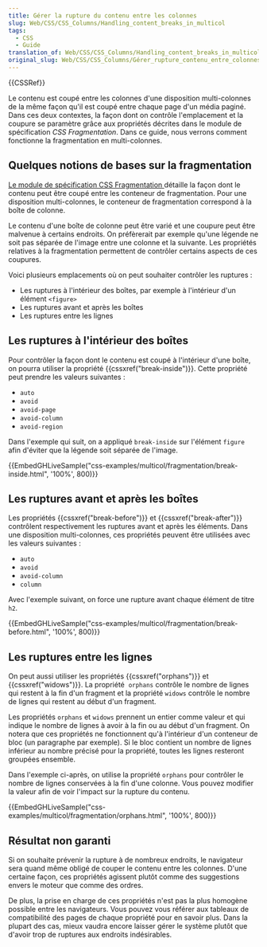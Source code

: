 ```yaml
---
title: Gérer la rupture du contenu entre les colonnes
slug: Web/CSS/CSS_Columns/Handling_content_breaks_in_multicol
tags:
  - CSS
  - Guide
translation_of: Web/CSS/CSS_Columns/Handling_content_breaks_in_multicol
original_slug: Web/CSS/CSS_Columns/Gérer_rupture_contenu_entre_colonnes
---
```

<div>{{CSSRef}}</div>

<p>Le contenu est coupé entre les colonnes d'une disposition multi-colonnes de la même façon qu'il est coupé entre chaque page d'un média paginé. Dans ces deux contextes, la façon dont on contrôle l'emplacement et la coupure se paramètre grâce aux propriétés décrites dans le module de spécification <em>CSS Fragmentation</em>. Dans ce guide, nous verrons comment fonctionne la fragmentation en multi-colonnes.</p>

<h2 id="Quelques_notions_de_bases_sur_la_fragmentation">Quelques notions de bases sur la fragmentation</h2>

<p><a href="https://www.w3.org/TR/css-break-3/">Le module de spécification CSS Fragmentation </a>détaille la façon dont le contenu peut être coupé entre les conteneur de fragmentation. Pour une disposition multi-colonnes, le conteneur de fragmentation correspond à la boîte de colonne.</p>

<p>Le contenu d'une boîte de colonne peut être varié et une coupure peut être malvenue à certains endroits. On préfèrerait par exemple qu'une légende ne soit pas séparée de l'image entre une colonne et la suivante. Les propriétés relatives à la fragmentation permettent de contrôler certains aspects de ces coupures.</p>

<p>Voici plusieurs emplacements où on peut souhaiter contrôler les ruptures :</p>

<ul>
 <li>Les ruptures à l'intérieur des boîtes, par exemple à l'intérieur d'un élément <code>&lt;figure&gt;</code></li>
 <li>Les ruptures avant et après les boîtes</li>
 <li>Les ruptures entre les lignes</li>
</ul>

<h2 id="Les_ruptures_à_l'intérieur_des_boîtes">Les ruptures à l'intérieur des boîtes</h2>

<p>Pour contrôler la façon dont le contenu est coupé à l'intérieur d'une boîte, on pourra utiliser la propriété {{cssxref("break-inside")}}. Cette propriété peut prendre les valeurs suivantes :</p>

<ul>
 <li><code>auto</code></li>
 <li><code>avoid</code></li>
 <li><code>avoid-page</code></li>
 <li><code>avoid-column</code></li>
 <li><code>avoid-region</code></li>
</ul>

<p>Dans l'exemple qui suit, on a appliqué <code>break-inside</code> sur l'élément <code>figure</code> afin d'éviter que la légende soit séparée de l'image.</p>

<p>{{EmbedGHLiveSample("css-examples/multicol/fragmentation/break-inside.html", '100%', 800)}}</p>

<h2 id="Les_ruptures_avant_et_après_les_boîtes">Les ruptures avant et après les boîtes</h2>

<p>Les propriétés {{cssxref("break-before")}} et {{cssxref("break-after")}} contrôlent respectivement les ruptures avant et après les éléments. Dans une disposition multi-colonnes, ces propriétés peuvent être utilisées avec les valeurs suivantes :</p>

<ul>
 <li><code>auto</code></li>
 <li><code>avoid</code></li>
 <li><code>avoid-column</code></li>
 <li><code>column</code></li>
</ul>

<p>Avec l'exemple suivant, on force une rupture avant chaque élément de titre <code>h2</code>.</p>

<p>{{EmbedGHLiveSample("css-examples/multicol/fragmentation/break-before.html", '100%', 800)}}</p>

<h2 id="Les_ruptures_entre_les_lignes">Les ruptures entre les lignes</h2>

<p>On peut aussi utiliser les propriétés {{cssxref("orphans")}} et {{cssxref("widows")}}. La propriété  <code>orphans</code> contrôle le nombre de lignes qui restent à la fin d'un fragment et la propriété <code>widows</code> contrôle le nombre de lignes qui restent au début d'un fragment.</p>

<p>Les propriétés <code>orphans</code> et <code>widows</code> prennent un entier comme valeur et qui indique le nombre de lignes à avoir à la fin ou au début d'un fragment. On notera que ces propriétés ne fonctionnent qu'à l'intérieur d'un conteneur de bloc (un paragraphe par exemple). Si le bloc contient un nombre de lignes inférieur au nombre précisé pour la propriété, toutes les lignes resteront groupées ensemble.</p>

<p>Dans l'exemple ci-après, on utilise la propriété <code>orphans</code> pour contrôler le nombre de lignes conservées à la fin d'une colonne. Vous pouvez modifier la valeur afin de voir l'impact sur la rupture du contenu.</p>

<p>{{EmbedGHLiveSample("css-examples/multicol/fragmentation/orphans.html", '100%', 800)}}</p>

<h2 id="Résultat_non_garanti">Résultat non garanti</h2>

<p>Si on souhaite prévenir la rupture à de nombreux endroits, le navigateur sera quand même obligé de couper le contenu entre les colonnes. D'une certaine façon, ces propriétés agissent plutôt comme des suggestions envers le moteur que comme des ordres.</p>

<p>De plus, la prise en charge de ces propriétés n'est pas la plus homogène possible entre les navigateurs. Vous pouvez vous référer aux tableaux de compatibilité des pages de chaque propriété pour en savoir plus. Dans la plupart des cas, mieux vaudra encore laisser gérer le système plutôt que d'avoir trop de ruptures aux endroits indésirables.</p>
